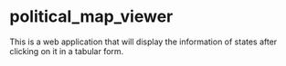 # political_map_viewer

This is a web application that will display the information of states after clicking on it in a tabular form.
